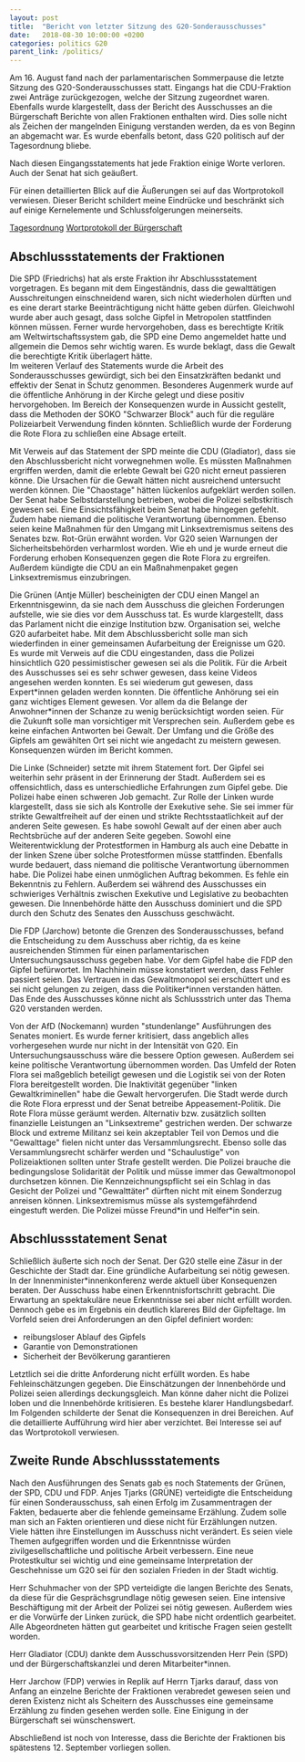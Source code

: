 ```yaml
---
layout: post
title:  "Bericht von letzter Sitzung des G20-Sonderausschusses"
date:   2018-08-30 10:00:00 +0200
categories: politics G20
parent_link: /politics/
---
```


Am 16. August fand nach der parlamentarischen Sommerpause die letzte Sitzung des G20-Sonderausschusses statt. Eingangs
hat die CDU-Fraktion zwei Anträge zurückgezogen, welche der Sitzung zugeordnet waren. Ebenfalls wurde klargestellt,
dass der Bericht des Ausschusses an die Bürgerschaft Berichte von allen Fraktionen enthalten wird. Dies solle nicht als
Zeichen der mangelnden Einigung verstanden werden, da es von Beginn an abgemacht war. Es wurde ebenfalls betont, dass G20
politisch auf der Tagesordnung bliebe.

Nach diesen Eingangsstatements hat jede Fraktion einige Worte verloren. Auch der Senat hat sich geäußert.

Für einen detaillierten Blick auf die Äußerungen sei auf das Wortprotokoll
verwiesen. Dieser Bericht schildert meine Eindrücke und beschränkt sich
auf einige Kernelemente und Schlussfolgerungen meinerseits.


<a rel="nofollow" href="https://www.hamburgische-buergerschaft.de/contentblob/11502396/1d7b2a9706f4b85575a76f2a7dc9e354/data/180816-dl.pdf">Tagesordnung</a>
<a href="https://www.buergerschaft-hh.de/parldok/dokument/63565/.pdf"
   rel="nofollow">Wortprotokoll der Bürgerschaft</a>

## Abschlussstatements der Fraktionen

Die SPD (Friedrichs) hat als erste Fraktion ihr Abschlussstatement vorgetragen. Es begann mit dem Eingeständnis, dass die 
gewalttätigen Ausschreitungen einschneidend waren, sich nicht wiederholen dürften und es eine derart starke Beeinträchtigung 
nicht hätte geben dürfen. Gleichwohl wurde aber auch gesagt, dass solche Gipfel in Metropolen stattfinden können müssen. 
Ferner wurde hervorgehoben, dass es berechtigte Kritik am Weltwirtschaftssystem gab, die SPD eine Demo angemeldet hatte
und allgemein die Demos sehr wichtig waren. Es wurde beklagt, dass die Gewalt die berechtigte Kritik überlagert hätte.  
Im weiteren Verlauf des Statements wurde die Arbeit des Sonderausschusses gewürdigt, sich bei den Einsatzkräften bedankt
und effektiv der Senat in Schutz genommen.
Besonderes Augenmerk wurde auf die öffentliche Anhörung in der Kirche gelegt und diese positiv hervorgehoben. Im Bereich
der Konsequenzen wurde in Aussicht gestellt, dass die Methoden der SOKO "Schwarzer Block" auch für die reguläre Polizeiarbeit
Verwendung finden könnten. Schließlich wurde der Forderung die Rote Flora zu schließen eine Absage erteilt.

Mit Verweis auf das Statement der SPD meinte die CDU (Gladiator), dass sie den Abschlussbericht nicht vorwegnehmen wolle. 
Es müssten Maßnahmen ergriffen werden, damit die erlebte Gewalt bei G20 nicht erneut passieren könne. Die Ursachen für die 
Gewalt hätten nicht ausreichend untersucht werden können. Die "Chaostage" hätten lückenlos aufgeklärt werden sollen. Der 
Senat habe Selbstdarstellung betrieben, wobei die Polizei selbstkritisch gewesen sei. Eine Einsichtsfähigkeit beim Senat 
habe hingegen gefehlt. Zudem habe niemand die politische Verantwortung übernommen. Ebenso seien keine Maßnahmen für den
Umgang mit Linksextremismus seitens des Senates bzw. Rot-Grün erwähnt worden. Vor G20 seien Warnungen der Sicherheitsbehörden
verharmlost worden. Wie eh und je wurde erneut die Forderung erhoben Konsequenzen gegen die Rote Flora zu ergreifen.
Außerdem kündigte die CDU an ein Maßnahmenpaket gegen Linksextremismus einzubringen.

Die Grünen (Antje Müller) bescheinigten der CDU einen Mangel an Erkenntnisgewinn, da sie nach dem Ausschuss die gleichen 
Forderungen aufstelle, wie sie dies vor dem Ausschuss tat. Es wurde klargestellt, dass das Parlament nicht die einzige 
Institution bzw. Organisation sei, welche G20 aufarbeitet habe. Mit dem Abschlussbericht solle man sich wiederfinden in 
einer gemeinsamen Aufarbeitung der Ereignisse um G20. Es wurde mit Verweis auf die CDU eingestanden, dass die Polizei
hinsichtlich G20 pessimistischer gewesen sei als die Politik. Für die Arbeit des Ausschusses sei es sehr schwer
gewesen, dass keine Videos angesehen werden konnten. Es sei wiederum gut gewesen, dass Expert\*innen geladen werden
konnten. Die öffentliche Anhörung sei ein ganz wichtiges Element gewesen. Vor allem da die Belange der Anwohner\*innen
der Schanze zu wenig berücksichtigt worden seien. Für die Zukunft solle man vorsichtiger mit Versprechen sein. Außerdem
gebe es keine einfachen Antworten bei Gewalt. Der Umfang und die Größe des Gipfels am gewählten Ort sei nicht wie angedacht
zu meistern gewesen. Konsequenzen würden im Bericht kommen.

Die Linke (Schneider) setzte mit ihrem Statement fort. Der Gipfel sei weiterhin sehr präsent in der Erinnerung der Stadt. 
Außerdem sei es offensichtlich, dass es unterschiedliche Erfahrungen zum Gipfel gebe. Die Polizei habe einen schweren Job 
gemacht. Zur Rolle der Linken wurde klargestellt, dass sie sich als Kontrolle der Exekutive sehe. Sie sei immer für strikte
Gewaltfreiheit auf der einen und strikte Rechtsstaatlichkeit auf der anderen Seite gewesen. Es habe sowohl Gewalt
auf der einen aber auch Rechtsbrüche auf der anderen Seite gegeben. Sowohl eine Weiterentwicklung der Protestformen
in Hamburg als auch eine Debatte in der linken Szene über solche Protestformen müsse stattfinden. Ebenfalls wurde bedauert,
dass niemand die politische Verantwortung übernommen habe. Die Polizei habe einen unmöglichen Auftrag bekommen. Es fehle
ein Bekenntnis zu Fehlern. Außerdem sei während des Ausschusses ein schwieriges Verhältnis zwischen Exekutive und Legislative
zu beobachten gewesen. Die Innenbehörde hätte den Ausschuss dominiert und die SPD durch den Schutz des Senates den Ausschuss
geschwächt.

Die FDP (Jarchow) betonte die Grenzen des Sonderausschusses, befand die Entscheidung zu dem Ausschuss aber richtig, da 
es keine ausreichenden Stimmen für einen parlamentarischen Untersuchungsausschuss gegeben habe. Vor dem Gipfel habe die 
FDP den Gipfel befürwortet. Im Nachhinein müsse konstatiert werden, dass Fehler passiert seien. Das Vertrauen in das 
Gewaltmonopol sei erschüttert und es sei nicht gelungen zu zeigen, dass die Politiker\*innen verstanden hätten. Das Ende 
des Ausschusses könne nicht als Schlussstrich unter das Thema G20 verstanden werden.

Von der AfD (Nockemann) wurden "stundenlange" Ausführungen des Senates moniert. Es wurde ferner kritisiert, dass angeblich 
alles vorhergesehen wurde nur nicht in der Intensität von G20. Ein Untersuchungsausschuss wäre die bessere Option gewesen. 
Außerdem sei keine politische Verantwortung übernommen worden. Das Umfeld der Roten Flora sei maßgeblich beteiligt
gewesen und die Logistik sei von der Roten Flora bereitgestellt worden. Die Inaktivität gegenüber "linken Gewaltkriminellen"
habe die Gewalt hervorgerufen. Die Stadt werde durch die Rote Flora erpresst und der Senat betreibe Appeasement-Politik.
Die Rote Flora müsse geräumt werden. Alternativ bzw. zusätzlich sollten finanzielle Leistungen an "Linksextreme" gestrichen 
werden. Der schwarze Block und extreme Militanz sei kein akzeptabler Teil von Demos und die "Gewalttage" fielen nicht
unter das Versammlungsrecht. Ebenso solle das Versammlungsrecht schärfer werden und "Schaulustige" von Polizeiaktionen 
sollten unter Strafe gestellt werden. Die Polizei brauche die bedingungslose Solidarität der Politik und müsse immer
das Gewaltmonopol durchsetzen können. Die Kennzeichnungspflicht sei ein Schlag in das Gesicht der Polizei und "Gewalttäter"
dürften nicht mit einem Sonderzug anreisen können. Linksextremismus müsse als systemgefährdend eingestuft werden.
Die Polizei müsse Freund\*in und Helfer\*in sein.


## Abschlussstatement Senat

Schließlich äußerte sich noch der Senat. Der G20 stelle eine Zäsur in der Geschichte der Stadt dar. Eine gründliche
Aufarbeitung sei nötig gewesen. In der Innenminister\*innenkonferenz werde aktuell über Konsequenzen beraten. Der
Ausschuss habe einen Erkenntnisfortschritt gebracht. Die Erwartung an spektakuläre neue Erkenntnisse sei aber nicht
erfüllt worden. Dennoch gebe es im Ergebnis ein deutlich klareres Bild der Gipfeltage. Im Vorfeld seien drei
Anforderungen an den Gipfel definiert worden:

- reibungsloser Ablauf des Gipfels
- Garantie von Demonstrationen
- Sicherheit der Bevölkerung garantieren

Letztlich sei die dritte Anforderung nicht erfüllt worden. Es habe Fehleinschätzungen gegeben. Die Einschätzungen
der Innenbehörde und Polizei seien allerdings deckungsgleich. Man könne daher nicht die Polizei loben und die Innenbehörde
kritisieren. Es bestehe klarer Handlungsbedarf. Im Folgenden schilderte der Senat die Konsequenzen in drei Bereichen.
Auf die detaillierte Aufführung wird hier aber verzichtet. Bei Interesse sei auf das Wortprotokoll verwiesen.

## Zweite Runde Abschlussstatements

Nach den Ausführungen des Senats gab es noch Statements der Grünen, der SPD, CDU und FDP. Anjes Tjarks (GRÜNE) verteidigte 
die Entscheidung für einen Sonderausschuss, sah einen Erfolg im Zusammentragen der Fakten, bedauerte aber die fehlende
gemeinsame Erzählung. Zudem solle man sich an Fakten orientieren und diese nicht für Erzählungen nutzen. Viele hätten
ihre Einstellungen im Ausschuss nicht verändert.
Es seien viele Themen aufgegriffen worden und die Erkenntnisse würden zivilgesellschaftliche und politische Arbeit
verbessern. Eine neue Protestkultur sei wichtig und eine gemeinsame Interpretation der Geschehnisse um G20 sei für
den sozialen Frieden in der Stadt wichtig.

Herr Schuhmacher von der SPD verteidigte die langen Berichte des Senats, da diese für die Gesprächsgrundlage nötig gewesen
seien. Eine intensive Beschäftigung mit der Arbeit der Polizei sei nötig gewesen. Außerdem wies er die Vorwürfe der Linken
zurück, die SPD habe nicht ordentlich gearbeitet. Alle Abgeordneten hätten gut gearbeitet und kritische Fragen seien 
gestellt worden.

Herr Gladiator (CDU) dankte dem Ausschussvorsitzenden Herr Pein (SPD) und der Bürgerschaftskanzlei und deren Mitarbeiter\*innen.

Herr Jarchow (FDP) verwies in Replik auf Herrn Tjarks darauf, dass von Anfang an einzelne Berichte der Fraktionen 
verabredet gewesen seien und deren Existenz nicht als Scheitern des Ausschusses eine gemeinsame Erzählung zu finden
gesehen werden solle. Eine Einigung in der Bürgerschaft sei wünschenswert.

Abschließend ist noch von Interesse, dass die Berichte der Fraktionen bis spätestens 12. September vorliegen sollen.   